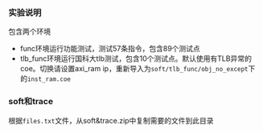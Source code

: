 ### 实验说明

包含两个环境

- func环境运行功能测试，测试57条指令，包含89个测试点
- tlb_func环境运行国科大tlb测试，包含10个测试点。默认使用有TLB异常的coe。切换请设置axi_ram ip，重新导入为`soft/tlb_func/obj_no_except`下的`inst_ram.coe`

### soft和trace

根据`files.txt`文件，从soft&trace.zip中复制需要的文件到此目录